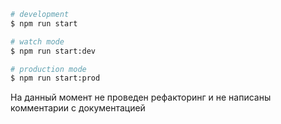 ```bash
# development
$ npm run start

# watch mode
$ npm run start:dev

# production mode
$ npm run start:prod
```

На данный момент не проведен рефакторинг и не написаны комментарии с документацией
